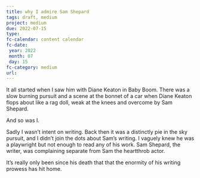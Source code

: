 ```yaml
---
title: why I admire Sam Shepard 
tags: draft, medium
project: medium
due: 2022-07-15
type: 
fc-calendar: content calendar
fc-date:
 year: 2022
 month: 07
 day: 15
fc-category: medium
url:
---
```


It all started when I saw him with Diane Keaton in Baby Boom. There was a slow burning pursuit and a scene at the bonnet of a car when Diane Keaton flops about like a rag doll, weak at the knees and overcome by Sam Shepard. 

And so was I. 

Sadly I wasn’t intent on writing. Back then it was a distinctly pie in the sky pursuit, and I didn’t join the dots about Sam’s writing. I vaguely knew he was a playwright but not enough to read any of his work. Sam Shepard, the writer, was complaining separate from Sam the heartthrob actor. 

It’s really only been since his death that that the enormity of his writing prowess has hit home.